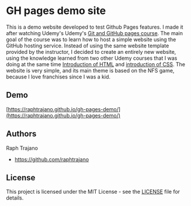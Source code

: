 # GH pages demo site

This is a demo website developed to test Github Pages features. I  made it after watching Udemy's  Udemy's  [Git and GitHub pages course](https://www.udemy.com/course/github-pages/learn/lecture/5336318#announcements). The main goal of the course was to learn how to host a simple website using the GitHub hosting service. Instead of using the same website template provided by the instructor, I decided to create an entirely new website, using the knowledge learned from two other Udemy courses that I was doing at the same time [Introduction of HTML](https://www.udemy.com/course/introducao-a-linguagem-html/learn/) and  [introduction of CSS](https://www.udemy.com/course/introducao-a-linguagem-css/learn/lecture/11902866#announcements). 
The website is very simple, and its main theme is based on the NFS game, because I love franchises since I was a kid.


## Demo
[https://raphtrajano.github.io/gh-pages-demo/](https://raphtrajano.github.io/gh-pages-demo/)

## Authors

Raph Trajano
- https://github.com/raphtrajano
## License

This project is licensed under the MIT License - see the [LICENSE](https://github.com/raphtrajano/gh-pages-demo/blob/master/LICENSE) file for details.
